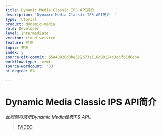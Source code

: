 ```yaml
---
title: Dynamic Media Classic IPS API简介
description: 'Dynamic Media Classic IPS API简介  '
type: Tutorial
product: dynamic-media
role: Developer
level: Intermediate
version: cloud-service
feature: 经典
topic: 开发
index: y
source-git-commit: 65a40826d3be322673e116d98124c3cbfb1d6eb4
workflow-type: tm+mt
source-wordcount: '33'
ht-degree: 6%

---
```


# Dynamic Media Classic IPS API简介

*此视频将演示Dynamic Media经典IPS API。*

>[!VIDEO](https://video.tv.adobe.com/v/335453?quality=9&learn=on)
